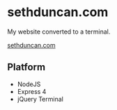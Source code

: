 # sethduncan.com

My website converted to a terminal.

[sethduncan.com](https://www.sethduncan.com)

## Platform

* NodeJS
* Express 4
* jQuery Terminal
